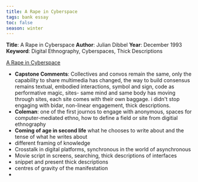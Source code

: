 ```yaml
---
title: A Rape in Cyberspace
tags: bank essay
toc: false
season: winter
---
```

**Title**: A Rape in Cyberspace
**Author**: Julian Dibbel
**Year**: December 1993
**Keyword**: Digital Ethnography, Cyberspaces, Thick Descriptions

[A Rape in Cyberspace](http://www.juliandibbell.com/articles/a-rape-in-cyberspace/)

-   **Capstone Comments**: Collectives and convos remain the same, only the capability to share multimedia has changed, the way to build consensus remains textual, embodied interactions, symbol and sign, code as performative magic, sites- same mind and same body has moving through sites, each site comes with their own baggage. i didn't stop engaging with bidar, non-linear engagement, thick descriptions. 
-   **Coleman**: one of the first journos to engage with anonymous, spaces for computer-mediated ethno, how to define a field or site from digitial ethnography
-   **Coming of age in second life** what he chooses to write about and the tense of what he writes about
-   different framing of knowledge
-   Crosstalk in digital platforms, synchronous in the world of asynchronous
-   Movie script in screens, searching, thick descriptions of interfaces
-   snippet and present thick descriptions
-   centres of gravity of the manifestation
-  